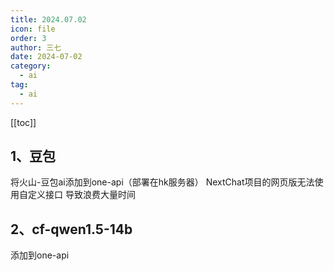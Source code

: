 ```yaml
---
title: 2024.07.02
icon: file
order: 3
author: 三七
date: 2024-07-02
category:
  - ai
tag:
  - ai
---
```


[[toc]]

## 1、豆包
将火山-豆包ai添加到one-api（部署在hk服务器）
NextChat项目的网页版无法使用自定义接口
导致浪费大量时间
## 2、cf-qwen1.5-14b
添加到one-api